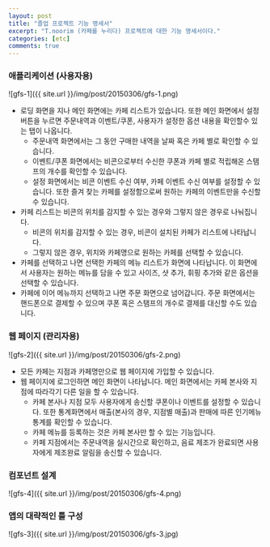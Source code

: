 ```yaml
---
layout: post
title: "졸업 프로젝트 기능 명세서"
excerpt: "T.noorim (카페를 누리다) 프로젝트에 대한 기능 명세서이다."
categories: [etc]
comments: true
---
```


### 애플리케이션 (사용자용)

![gfs-1]({{ site.url }}/img/post/20150306/gfs-1.png)

* 로딩 화면을 지나 메인 화면에는 카페 리스트가 있습니다. 또한 메인 화면에서 설정 버튼을 누르면 주문내역과 이벤트/쿠폰, 사용자가 설정한 옵션 내용을 확인할수 있는 탭이 나옵니다.  
    - 주문내역 화면에서는 그 동안 구매한 내역을 날짜 혹은 카페 별로 확인할 수 있습니다.
    - 이벤트/쿠폰 화면에서는 비콘으로부터 수신한 쿠폰과 카페 별로 적립해온 스탬프의 개수를 확인할 수 있습니다.
    - 설정 화면에서는 비콘 이벤트 수신 여부, 카페 이벤트 수신 여부를 설정할 수 있습니다. 또한 즐겨 찾는 카페를 설정함으로써 원하는 카페의 이벤트만을 수신할 수 있습니다.
* 카페 리스트는 비콘의 위치를 감지할 수 있는 경우와 그렇지 않은 경우로 나눠집니다.  
    - 비콘의 위치를 감지할 수 있는 경우, 비콘이 설치된 카페가 리스트에 나타납니다.
    - 그렇지 않은 경우, 위치와 카페명으로 원하는 카페를 선택할 수 있습니다.  
* 카페를 선택하고 나면 선택한 카페의 메뉴 리스트가 화면에 나타납니다. 이 화면에서 사용자는 원하는 메뉴를 담을 수 있고 사이즈, 샷 추가, 휘핑 추가와 같은 옵션을 선택할 수 있습니다.  
* 카페에 이어 메뉴까지 선택하고 나면 주문 화면으로 넘어갑니다. 주문 화면에서는 핸드폰으로 결제할 수 있으며 쿠폰 혹은 스탬프의 개수로 결제를 대신할 수도 있습니다.


### 웹 페이지 (관리자용)

![gfs-2]({{ site.url }}/img/post/20150306/gfs-2.png)

* 모든 카페는 지점과 카페명만으로 웹 페이지에 가입할 수 있습니다.  
* 웹 페이지에 로그인하면 메인 화면이 나타납니다. 메인 화면에서는 카페 본사와 지점에 따라각기 다른 일을 할 수 있습니다.  
    - 카페 본사나 지점 모두 사용자에게 송신할 쿠폰이나 이벤트를 설정할 수 있습니다. 또한 통계화면에서 매출(본사의 경우, 지점별 매출)과 판매에 따른 인기메뉴 통계를 확인할 수 있습니다.
    - 카페 메뉴를 등록하는 것은 카페 본사만 할 수 있는 기능입니다.
    - 카페 지점에서는 주문내역을 실시간으로 확인하고, 음료 제조가 완료되면 사용자에게 제조완료 알림을 송신할 수 있습니다.


### 컴포넌트 설계

![gfs-4]({{ site.url }}/img/post/20150306/gfs-4.png)


### 앱의 대략적인 틀 구성

![gfs-3]({{ site.url }}/img/post/20150306/gfs-3.jpg)
